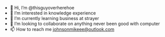 - 👋 Hi, I’m @thisguyoverherehoe
- 👀 I’m interested in knowledge experience
- 🌱 I’m currently learning business at strayer
- 💞️ I’m looking to collaborate on anything never been good with computer
- 📫 How to reach me johnsonmikeee@outlook.com

<!---
thisguyoverherehoe/thisguyoverherehoe is a ✨ special ✨ repository because its `README.md` (this file) appears on your GitHub profile.
You can click the Preview link to take a look at your changes.
--->
